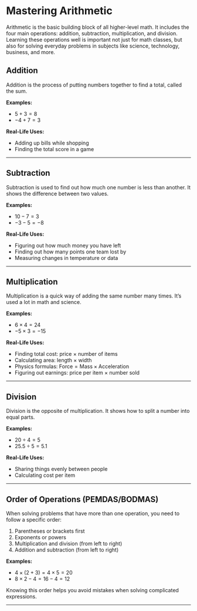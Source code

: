 # Mastering Arithmetic

Arithmetic is the basic building block of all higher-level math. It includes the four main operations: addition, subtraction, multiplication, and division. Learning these operations well is important not just for math classes, but also for solving everyday problems in subjects like science, technology, business, and more.

## Addition

Addition is the process of putting numbers together to find a total, called the sum.

**Examples:**

* $5 + 3 = 8$
* $-4 + 7 = 3$

**Real-Life Uses:**

* Adding up bills while shopping
* Finding the total score in a game

---

## Subtraction

Subtraction is used to find out how much one number is less than another. It shows the difference between two values.

**Examples:**

* $10 - 7 = 3$
* $-3 - 5 = -8$

**Real-Life Uses:**

* Figuring out how much money you have left
* Finding out how many points one team lost by
* Measuring changes in temperature or data

---

## Multiplication

Multiplication is a quick way of adding the same number many times. It’s used a lot in math and science.

**Examples:**

* $6 \times 4 = 24$
* $-5 \times 3 = -15$

**Real-Life Uses:**

* Finding total cost: price × number of items
* Calculating area: length × width
* Physics formulas: $\text{Force} = \text{Mass} \times \text{Acceleration}$
* Figuring out earnings: price per item × number sold

---

## Division

Division is the opposite of multiplication. It shows how to split a number into equal parts.

**Examples:**

* $20 \div 4 = 5$
* $25.5 \div 5 = 5.1$

**Real-Life Uses:**

* Sharing things evenly between people
* Calculating cost per item

---

## Order of Operations (PEMDAS/BODMAS)

When solving problems that have more than one operation, you need to follow a specific order:

1. Parentheses or brackets first
2. Exponents or powers
3. Multiplication and division (from left to right)
4. Addition and subtraction (from left to right)

**Examples:**

* $4 \times (2 + 3) = 4 \times 5 = 20$
* $8 \times 2 - 4 = 16 - 4 = 12$

Knowing this order helps you avoid mistakes when solving complicated expressions.

---
